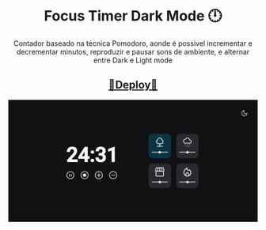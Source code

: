 <h1 align="center">Focus Timer Dark Mode 🕛</h1>
<p align="center">Contador baseado na técnica Pomodoro, aonde é possivel incrementar e decrementar minutos, reproduzir e pausar sons  de ambiente, e alternar entre Dark e Light mode</p>

<a href="https://chrishenderson07.github.io/focus-timer-dark-mode/"><h2 align="center">🔗Deploy🔗</h2>

![Imagem de capa do Timer Focus](./assets/captura.png)
</a>
